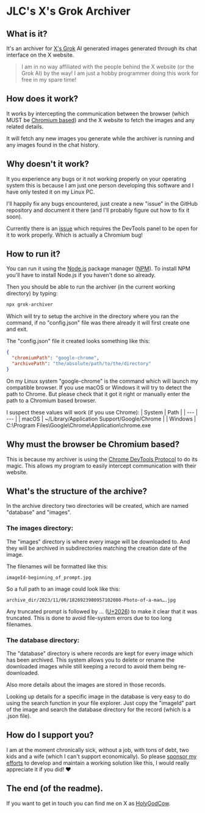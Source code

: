 
# JLC's X's Grok Archiver

## What is it?

It's an archiver for [X's Grok](https://x.com/i/grok) AI generated images generated through its chat interface on the X website.

> I am in no way affiliated with the people behind the X website (or the Grok AI) by the way! I am just a hobby programmer doing this work for free in my spare time!

## How does it work?

It works by intercepting the communication between the browser (which MUST be [Chromium based](https://www.google.com/search?q=chromium+based+browsers)) and the X website to fetch the images and any related details.

It will fetch any new images you generate while the archiver is running and any images found in the chat history.

## Why doesn't it work?

It you experience any bugs or it not working properly on your operating system this is because I am just one person developing this software and I have only tested it on my Linux PC. 

I'll happily fix any bugs encountered, just create a new "issue" in the GitHub repository and document it there (and I'll probably figure out how to fix it soon).

Currently there is an [issue](https://github.com/JoakimCh/grok-archiver/issues/1) which requires the DevTools panel to be open for it to work properly. Which is actually a Chromium bug!

## How to run it?

You can run it using the [Node.js](https://nodejs.org/) package manager ([NPM](https://www.npmjs.com/)). To install NPM you'll have to install Node.js if you haven't done so already.

Then you should be able to run the archiver (in the current working directory) by typing:
```sh
npx grok-archiver
```
Which will try to setup the archive in the directory where you ran the command, if no "config.json" file was there already it will first create one and exit.

The "config.json" file it created looks something like this:
```json
{
  "chromiumPath": "google-chrome",
  "archivePath": "the/absolute/path/to/the/directory"
}
```
On my Linux system "google-chrome" is the command which will launch my compatible browser. If you use macOS or Windows it will try to detect the path to Chrome. But please check that it got it right or manually enter the path  to a Chromium based browser.

I suspect these values will work (if you use Chrome):
| System | Path |
| --- | --- |
| macOS | ~/Library/Application Support/Google/Chrome |
| Windows | C:\Program Files\Google\Chrome\Application\chrome.exe

## Why must the browser be Chromium based?

This is because my archiver is using the [Chrome DevTools Protocol](https://chromedevtools.github.io/devtools-protocol/) to do its magic. This allows my program to easily intercept communication with their website.

## What's the structure of the archive?

In the archive directory two directories will be created, which are named "database" and "images".

### The images directory:

The "images" directory is where every image will be downloaded to. And they will be archived in subdirectories matching the creation date of the image.

The filenames will be formatted like this: 
```
imageId-beginning_of_prompt.jpg
```

So a full path to an image could look like this:
```
archive_dir/2023/11/06/1826923980957102080-Photo-of-a-man….jpg
```

Any truncated prompt is followed by … ([U+2026](https://en.wikipedia.org/wiki/Ellipsis)) to make it clear that it was truncated. This is done to avoid file-system errors due to too long filenames.

### The database directory:

The "database" directory is where records are kept for every image which has been archived. This system allows you to delete or rename the downloaded images while still keeping a record to avoid them being re-downloaded.

Also more details about the images are stored in those records.

Looking up details for a specific image in the database is very easy to do using the search function in your file explorer. Just copy the "imageId" part of the image and search the database directory for the record (which is a .json file).

## How do I support you?

I am at the moment chronically sick, without a job, with tons of debt, two kids and a wife (which I can't support economically). So please [sponsor my efforts](https://github.com/sponsors/JoakimCh) to develop and maintain a working solution like this, I would really appreciate it if you did! ❤️

## The end (of the readme).

If you want to get in touch you can find me on X as [HolyGodCow](https://twitter.com/HolyGodCow).
